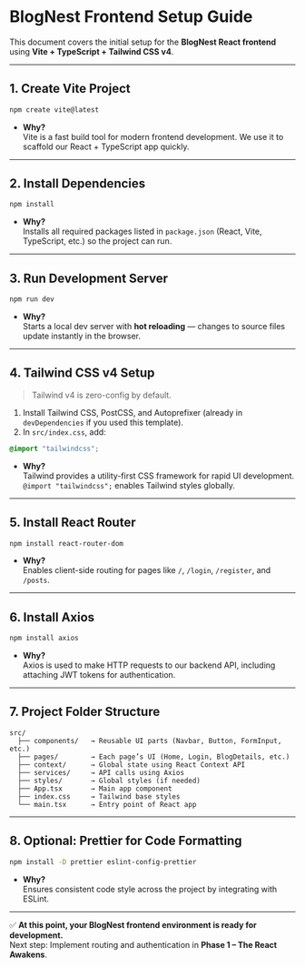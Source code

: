# **BlogNest Frontend Setup Guide**

This document covers the initial setup for the **BlogNest React frontend** using **Vite + TypeScript + Tailwind CSS v4**.

---

## **1. Create Vite Project**
```bash
npm create vite@latest
```
- **Why?**  
  Vite is a fast build tool for modern frontend development. We use it to scaffold our React + TypeScript app quickly.

---

## **2. Install Dependencies**
```bash
npm install
```
- **Why?**  
  Installs all required packages listed in `package.json` (React, Vite, TypeScript, etc.) so the project can run.

---

## **3. Run Development Server**
```bash
npm run dev
```
- **Why?**  
  Starts a local dev server with **hot reloading** — changes to source files update instantly in the browser.

---

## **4. Tailwind CSS v4 Setup**
> Tailwind v4 is zero-config by default.

1. Install Tailwind CSS, PostCSS, and Autoprefixer (already in `devDependencies` if you used this template).
2. In `src/index.css`, add:
```css
@import "tailwindcss";
```
- **Why?**  
  Tailwind provides a utility-first CSS framework for rapid UI development.  
  `@import "tailwindcss";` enables Tailwind styles globally.

---

## **5. Install React Router**
```bash
npm install react-router-dom
```
- **Why?**  
  Enables client-side routing for pages like `/`, `/login`, `/register`, and `/posts`.

---

## **6. Install Axios**
```bash
npm install axios
```
- **Why?**  
  Axios is used to make HTTP requests to our backend API, including attaching JWT tokens for authentication.

---

## **7. Project Folder Structure**
```
src/
  ├── components/   → Reusable UI parts (Navbar, Button, FormInput, etc.)
  ├── pages/        → Each page’s UI (Home, Login, BlogDetails, etc.)
  ├── context/      → Global state using React Context API
  ├── services/     → API calls using Axios
  ├── styles/       → Global styles (if needed)
  ├── App.tsx       → Main app component
  ├── index.css     → Tailwind base styles
  └── main.tsx      → Entry point of React app
```

---

## **8. Optional: Prettier for Code Formatting**
```bash
npm install -D prettier eslint-config-prettier
```
- **Why?**  
  Ensures consistent code style across the project by integrating with ESLint.

---

✅ **At this point, your BlogNest frontend environment is ready for development.**  
Next step: Implement routing and authentication in **Phase 1 – The React Awakens**.
